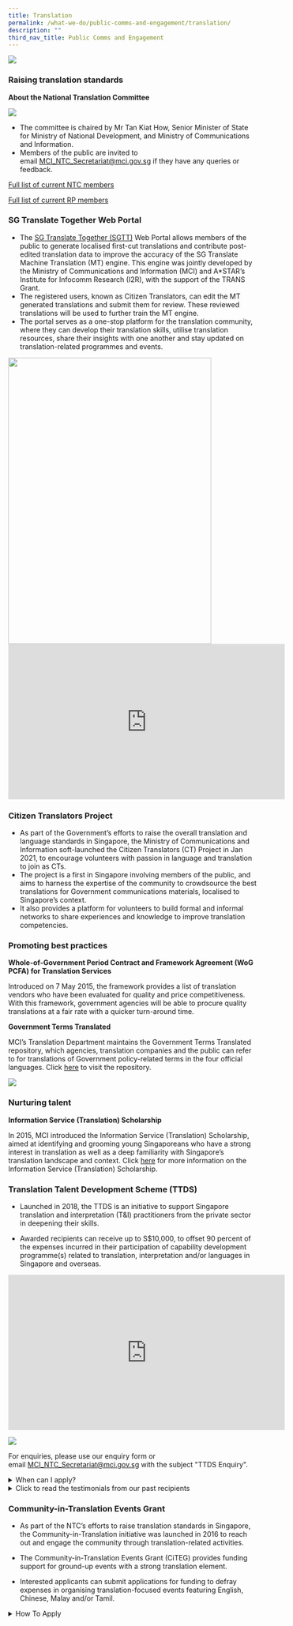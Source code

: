 ```yaml
---
title: Translation
permalink: /what-we-do/public-comms-and-engagement/translation/
description: ""
third_nav_title: Public Comms and Engagement
---
```

![](/images/TD/ifg%201_ntc%20banner_mci%20website%20revamp%202023.png)
### Raising translation standards

**About the National Translation Committee**

![](/images/TD/ifg%202_ntc%20and%20rp%20ifg_mci%20website%20revamp%202023.png)

* The committee is chaired by&nbsp;Mr Tan Kiat How, Senior Minister of State for Ministry of National Development, and Ministry of Communications and Information.
* Members of the public are invited to email&nbsp;[MCI_NTC_Secretariat@mci.gov.sg](mailto:MCI_NTC_Secretariat@mci.gov.sg) if they have any queries or feedback.

[Full list of current NTC members](/files/Translation/ntc%205th%20term%20ntc%20cvs_080523.pdf)

[Full list of current RP members](/files/Translation/resource%20panels%205th%20term%20cvs_080523.pdf)

### SG Translate Together Web Portal

* The [SG Translate Together (SGTT)](https://www.sgtranslatetogether.gov.sg/) Web Portal allows members of the public to generate localised first-cut translations and contribute post-edited translation data to improve the accuracy of the SG Translate Machine Translation (MT) engine. This engine was jointly developed by the Ministry of Communications and Information (MCI) and A\*STAR’s Institute for Infocomm Research (I2R), with the support of the TRANS Grant. 
* The registered users, known as Citizen Translators, can edit the MT generated translations and submit them for review. These reviewed translations will be used to further train the MT engine.
* The portal serves as a one-stop platform for the translation community, where they can develop their translation skills, utilise translation resources, share their insights with one another and stay updated on translation-related programmes and events. 

<img style="height:580px; width:411px;" src="/images/TD/sgtt%20edm.jpg">

<iframe allowfullscreen="" allow="accelerometer; autoplay; clipboard-write; encrypted-media; gyroscope; picture-in-picture; web-share" frameborder="0" title="YouTube video player" src="https://www.youtube.com/embed/-OYRSf0Kx_Y" height="315" width="560"></iframe>

### Citizen Translators Project

* As part of the Government’s efforts to raise the overall translation and language standards in Singapore, the Ministry of Communications and Information soft-launched the Citizen Translators (CT) Project in Jan 2021, to encourage volunteers with passion in language and translation to join as CTs. 
* The project is a first in Singapore involving members of the public, and aims to harness the expertise of the community to crowdsource the best translations for Government communications materials, localised to Singapore’s context. 
* It also provides a platform for volunteers to build formal and informal networks to share experiences and knowledge to improve translation competencies.
 
### Promoting best practices

**Whole-of-Government Period Contract and Framework Agreement (WoG PCFA) for Translation Services**

Introduced on 7 May 2015, the framework provides a list of translation vendors who have been evaluated for quality and price competitiveness. With this framework, government agencies will be able to procure quality translations at a fair rate with a quicker turn-around time.

**Government Terms Translated**

MCI’s Translation Department maintains the Government Terms Translated repository, which agencies, translation companies and the public can refer to for translations of Government policy-related terms in the four official languages. Click [here](https://www.translatedterms.gov.sg/)&nbsp;to visit the repository. 

![](/images/TD/ifg%203_gtt%20ifg_mci%20website%20revamp%202023.png)

### Nurturing talent

**Information Service (Translation) Scholarship** 

In 2015, MCI introduced the Information Service (Translation) Scholarship, aimed at identifying and grooming young Singaporeans who have a strong interest in translation as well as a deep familiarity with Singapore’s translation landscape and context. Click [here](/join-us/scholarship/overview/) for more information on the Information Service (Translation) Scholarship.

### Translation Talent Development Scheme (TTDS)

* Launched in 2018, the TTDS is an initiative to support Singapore translation and interpretation (T&amp;I) practitioners from the private sector in deepening their skills. 

* Awarded recipients can receive up to S$10,000, to offset 90 percent of the expenses incurred in their participation of capability development programme(s) related to translation, interpretation and/or languages in Singapore and overseas. 

<iframe allowfullscreen="" allow="accelerometer; autoplay; clipboard-write; encrypted-media; gyroscope; picture-in-picture; web-share" frameborder="0" title="YouTube video player" src="https://www.youtube.com/embed/fnbfRZbJQto" height="315" width="560"></iframe>

![](/images/TD/ttds%20brochure.png)

For enquiries, please use our&nbsp;enquiry form&nbsp;or email&nbsp;[MCI_NTC_Secretariat@mci.gov.sg](mailto:MCI_NTC_Secretariat@mci.gov.sg)&nbsp;with the subject "TTDS Enquiry".

<style>  
  /* Styling for the accordion container */  
  details {  
    border: 1px solid #ccc;  
    background-color: #f9f9f9;  
    border-radius: 4px;  
    padding: 10px;  
    margin-bottom: 10px;  
  }  
  
  /* Styling for the accordion header */  
  summary {  
    font-weight: bold;  
    cursor: pointer;  
  }  
</style>  
  
<details>  
<summary>When can I apply?</summary>
	
<br>Applications are now open from 1 April 2023 to 30 June 2023 (both dates inclusive).	
<br><br>	
	<b>How do I apply?</b>
<br><br>
Step 1: To apply, please prepare the following documents for submission in a single ZIP archive (max file size 7MB):
<br><br>
i. Completed Capability Development Plan Form<br>
ii. Curriculum vitae<br>
iii. Proof of enrolment (e.g. letter of acceptance / matriculation) OR application (e.g. application acknowledgement emails) OR awaiting confirmation / invitation (e.g. registration emails) from the programme provider of each programme OR planning to apply for upcoming programmes (screenshots of programme details stating the application period if it has yet to commence)<br>
iv. Translation portfolio with non-confidential items (for translation practitioners) and/or testimonials from clients (for both translation and interpretation practitioners)
<br><br>
Step 2: Complete the online application form here and submit your supporting documents from Step 1. Please note that incomplete forms cannot be saved as drafts, and you will have to complete the entire form once you start.
<br><br>
All applications must reach the NTC Secretariat by 2359hrs Singapore time on 30 June 2023. Applications received after this closing date and time shall be disqualified.
<br><br>
The NTC Secretariat also reserves the right to disqualify applicants who fail to complete any form(s) and/or provide any document(s) required in their application.
<br><br>
<b>What happens next?</b>
<br><br>
Shortlisted applicants will be required to attend an interview between July and August and informed of the outcome by October.
<br><br>
Recipients will be appointed as National Translation Committee (NTC) Ambassadors for a duration of up to two years and required to contribute their expertise to NTC initiatives.
<br><br>
All applications are rigorously assessed by our panel of assessors. Only applicants who are shortlisted and clear the final interview will be selected for award.
<br><br>
</details>

<details>  
 <summary>Click to read the testimonials from our past recipients</summary>  
<br>
	<img style="height:400px; width:400px;" src="/images/TD/ttds%20testimonial%20image%201.png">
	<img style="height:400px; width:400px;" src="/images/TD/ttds%20testimonial%20image%202.png">
	<img style="height:400px; width:400px;" src="/images/TD/ttds%20testimonial%20image%203.png">
	<img style="height:400px; width:400px;" src="/images/TD/ttds%20testimonial%20image%204.png">
	<img style="height:400px; width:400px;" src="/images/TD/ttds%20testimonial%20image%205.png">
	<img style="height:400px; width:400px;" src="/images/TD/ttds%20testimonial%20image%206.png">
</details>

### Community-in-Translation Events Grant

* As part of the NTC’s efforts to raise translation standards in Singapore, the Community-in-Translation initiative was launched in 2016 to reach out and engage the community through translation-related activities.

* The Community-in-Translation Events Grant (CiTEG) provides funding support for ground-up events with a strong translation element.&nbsp;

* Interested applicants can submit applications for funding to defray expenses in organising translation-focused events featuring English, Chinese, Malay and/or Tamil.

<style>  
  /* Styling for the accordion container */  
  details {  
    border: 1px solid #ccc;  
    background-color: #f9f9f9;  
    border-radius: 4px;  
    padding: 10px;  
    margin-bottom: 10px;  
  }  
  
  /* Styling for the accordion header */  
  summary {  
    font-weight: bold;  
    cursor: pointer;  
  }  
</style>  
  
<details>  
 <summary>How To Apply</summary> 
<br>
<title>Table Example</title>  
&nbsp;   
&nbsp; &nbsp;   
&nbsp; &nbsp; &nbsp;   
&nbsp; &nbsp; &nbsp; &nbsp;   
&nbsp; &nbsp; &nbsp; &nbsp;    
&nbsp; &nbsp; &nbsp;   
&nbsp; &nbsp;   
&nbsp; &nbsp;   
&nbsp; &nbsp; &nbsp;   
&nbsp; &nbsp; &nbsp; &nbsp;   
&nbsp; &nbsp; &nbsp; &nbsp;    
&nbsp; &nbsp; &nbsp;   
&nbsp; &nbsp; &nbsp;   
&nbsp; &nbsp; &nbsp; &nbsp;   
&nbsp; &nbsp; &nbsp; &nbsp;     
&nbsp; &nbsp; &nbsp;   
&nbsp; &nbsp; &nbsp;   
&nbsp; &nbsp; &nbsp; &nbsp;   
&nbsp; &nbsp; &nbsp; &nbsp;    
&nbsp; &nbsp; &nbsp;   
&nbsp; &nbsp;   
&nbsp; <table><thead><tr><th>Application period</th><th>For proposed events which start in</th></tr></thead><tbody><tr><td>1 January 2023 to 31 January 2023</td><td>April 2023 to July 2023</td></tr><tr><td>1 May 2023 to 31 May 2023</td><td>August 2023 to December 2023</td></tr><tr><td>1 August 2023 to 30 September 2023</td><td>January 2024 to June 2024</td></tr></tbody></table>
<br>
Each applicant can submit only one application per cycle. Late submissions will not be entertained.
<br><br>
Applicants may send the completed <a href="/files/Translation/citeg%20application%20form%20(updated%2030%20apr%202021).pdf">Application Form</a>, together with all relevant supporting documents via the submission form at <a href="https://go.gov.sg/citeg-submit">https://go.gov.sg/citeg-submithere</a>.
<br><br>
Applicants can expect to be notified of their application outcome within two months of application submission. For more information, please refer to: 
<br><br>
<title>Table Example</title>
<table>
    <thead>
      <tr>
        <th>Online Enquiry Form</th>
        <th>Application Guide</th>
        <th>Application Form</th>
      </tr>
    </thead>
    <tbody>
      <tr>
        <td><a href="https://go.gov.sg/citeg-enquiry">Click here</a></td>
        <td>Application Guide</td>
        <td><a href="/files/Translation/citeg%20application%20form%20(updated%2030%20apr%202021).pdf">Click here</a></td>
      </tr>
    </tbody>
  </table><br><br>
</details>